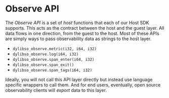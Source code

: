 # Observe API

The *Observe API* is a set of *host* functions that each of our Host SDK supports.
This acts as the contract between the host and the guest layer. All data flows in one direction,
from the guest to the host. Most of these APIs are simply ways to pass observability data as strings
to the host layer.

* `dylibso_observe.metric(i32, i64, i32)`
* `dylibso_observe.log(i64, i32)`
* `dylibso_observe.span_enter(i64, i32)`
* `dylibso_observe.span_exit()`
* `dylibso_observe.span_tags(i64, i32)`

Ideally, you will not call this API layer directly but instead use language specific wrappers to call them. And for end users, eventually, open source observability clients will *export* data to this layer.



